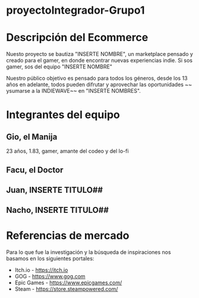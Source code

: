 # proyectoIntegrador-Grupo1

# Descripción del Ecommerce #

Nuesto proyecto se bautiza "INSERTE NOMBRE", un marketplace pensado y creado para el gamer, en donde encontrar nuevas experiencias indie. Si sos gamer, sos del equipo "INSERTE NOMBRE"

Nuestro público objetivo es pensado para todos los géneros, desde los 13 años en adelante, todos pueden difrutar y aprovechar las oportunidades ~~ ysumarse a la INDIEWAVE~~ en "INSERTE NOMBRES".

# Integrantes del equipo #

## Gio, el Manija ##
23 años, 1.83, gamer, amante del codeo y del lo-fi

## Facu, el Doctor ##

## Juan, INSERTE TITULO##

## Nacho, INSERTE TITULO##

# Referencias de mercado #

Para lo que fue la investigación y la búsqueda de inspiraciones nos basamos en los siguientes portales:
- Itch.io - https://itch.io
- GOG - https://www.gog.com
- Epic Games - https://www.epicgames.com/
- Steam - https://store.steampowered.com/